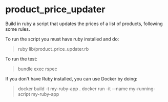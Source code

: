 # product_price_updater
Build in ruby a script that updates the prices of a list of products, following some rules.

To run the script you must have ruby installed and do:
> ruby lib/product_price_updater.rb

To run the test:
> bundle exec rspec   

If you don't have Ruby installed, you can use Docker by doing:
> docker build -t my-ruby-app .
> docker run -it --name my-running-script my-ruby-app
